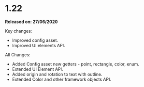 # 1.22

**Released on: 27/06/2020**

Key changes:

- Improved config asset.
- Improved UI elements API.

All Changes:

- Added Config asset new getters - point, rectangle, color, enum.
- Extended UI Element API.
- Added origin and rotation to text with outline.
- Extended Color and other framework objects API.